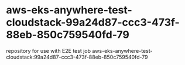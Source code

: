 # aws-eks-anywhere-test-cloudstack-99a24d87-ccc3-473f-88eb-850c759540fd-79
repository for use with E2E test job aws-eks-anywhere-test-cloudstack:99a24d87-ccc3-473f-88eb-850c759540fd-79
